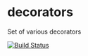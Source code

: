 # decorators
Set of various decorators

[![Build Status](https://travis-ci.org/Eazymov/decorators.svg?branch=master)](https://travis-ci.org/Eazymov/decorators)
